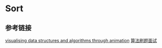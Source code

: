 # Sort

## 参考链接

[visualising data structures and algorithms through animation](https://visualgo.net/zh/)
[算法刷题面试](https://leetcode.cn/)